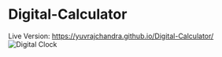 # Digital-Calculator
Live Version: https://yuvrajchandra.github.io/Digital-Calculator/
![Digital Clock](https://user-images.githubusercontent.com/53931942/123280100-1c960780-d526-11eb-86a3-acc052ee39f9.jpg)
